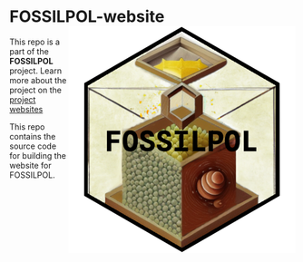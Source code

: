 # FOSSILPOL-website <img src="figures/fossilpol_logo.png" align="right" width="400" />

This repo is a part of the **FOSSILPOL** project. Learn more about the project on the [project websites](https://hope-uib-bio.github.io/FOSSILPOL-website/)

This repo contains the source code for building the website for FOSSILPOL.
